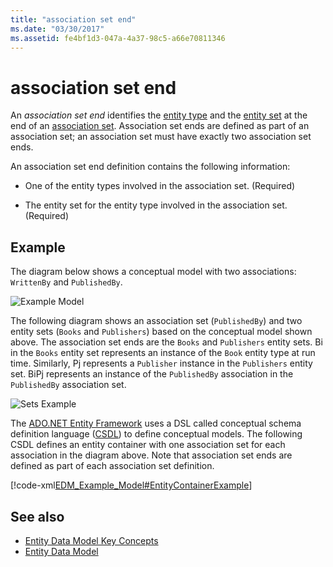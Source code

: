 ```yaml
---
title: "association set end"
ms.date: "03/30/2017"
ms.assetid: fe4bf1d3-047a-4a37-98c5-a66e70811346
---
```

# association set end
An *association set end* identifies the [entity type](../../../../docs/framework/data/adonet/entity-type.md) and the [entity set](../../../../docs/framework/data/adonet/entity-set.md) at the end of an [association set](../../../../docs/framework/data/adonet/association-set.md). Association set ends are defined as part of an association set; an association set must have exactly two association set ends.  
  
 An association set end definition contains the following information:  
  
-   One of the entity types involved in the association set. (Required)  
  
-   The entity set for the entity type involved in the association set. (Required)  
  
## Example  
 The diagram below shows a conceptual model with two associations: `WrittenBy` and `PublishedBy`.  
  
 ![Example Model](../../../../docs/framework/data/adonet/media/examplemodel.gif "ExampleModel")  
  
 The following diagram shows an association set (`PublishedBy`) and two entity sets (`Books` and `Publishers`) based on the conceptual model shown above. The association set ends are the `Books` and `Publishers` entity sets. Bi in the `Books` entity set represents an instance of the `Book` entity type at run time. Similarly, Pj represents a `Publisher` instance in the `Publishers` entity set. BiPj represents an instance of the `PublishedBy` association in the `PublishedBy` association set.  
  
 ![Sets Example](../../../../docs/framework/data/adonet/media/setsexample.gif "SetsExample")  
  
 The [ADO.NET Entity Framework](../../../../docs/framework/data/adonet/ef/index.md) uses a DSL called conceptual schema definition language ([CSDL](../../../../docs/framework/data/adonet/ef/language-reference/csdl-specification.md)) to define conceptual models. The following CSDL defines an entity container with one association set for each association in the diagram above. Note that association set ends are defined as part of each association set definition.  
  
 [!code-xml[EDM_Example_Model#EntityContainerExample](../../../../samples/snippets/xml/VS_Snippets_Data/edm_example_model/xml/books.edmx#entitycontainerexample)]  
  
## See also
- [Entity Data Model Key Concepts](../../../../docs/framework/data/adonet/entity-data-model-key-concepts.md)
- [Entity Data Model](../../../../docs/framework/data/adonet/entity-data-model.md)
